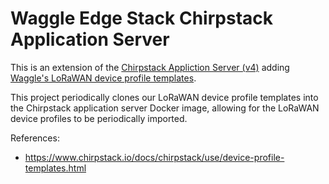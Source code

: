 # Waggle Edge Stack Chirpstack Application Server

This is an extension of the [Chirpstack Appliction Server (v4)](https://www.chirpstack.io/docs/chirpstack/changelog.html) adding [Waggle's LoRaWAN device profile templates](https://github.com/waggle-sensor/wes-lorawan-device-templates).

This project periodically clones our LoRaWAN device profile templates into the Chirpstack application server Docker image, allowing for the LoRaWAN device profiles to be periodically imported.

References:
- https://www.chirpstack.io/docs/chirpstack/use/device-profile-templates.html
